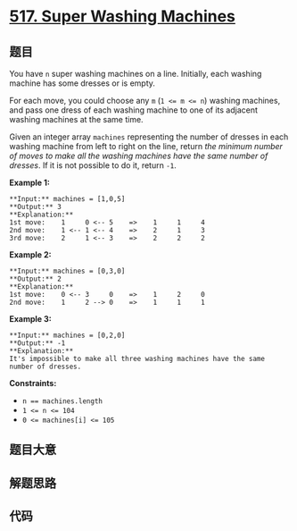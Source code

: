 # [517. Super Washing Machines](https://leetcode.com/problems/super-washing-machines)

## 题目

You have `n` super washing machines on a line. Initially, each washing machine
has some dresses or is empty.

For each move, you could choose any `m` (`1 <= m <= n`) washing machines, and
pass one dress of each washing machine to one of its adjacent washing machines
at the same time.

Given an integer array `machines` representing the number of dresses in each
washing machine from left to right on the line, return _the minimum number of
moves to make all the washing machines have the same number of dresses_. If it
is not possible to do it, return `-1`.



**Example 1:**

    
    
    **Input:** machines = [1,0,5]
    **Output:** 3
    **Explanation:**
    1st move:    1     0 <-- 5    =>    1     1     4
    2nd move:    1 <-- 1 <-- 4    =>    2     1     3
    3rd move:    2     1 <-- 3    =>    2     2     2
    

**Example 2:**

    
    
    **Input:** machines = [0,3,0]
    **Output:** 2
    **Explanation:**
    1st move:    0 <-- 3     0    =>    1     2     0
    2nd move:    1     2 --> 0    =>    1     1     1
    

**Example 3:**

    
    
    **Input:** machines = [0,2,0]
    **Output:** -1
    **Explanation:**
    It's impossible to make all three washing machines have the same number of dresses.
    



**Constraints:**

  * `n == machines.length`
  * `1 <= n <= 104`
  * `0 <= machines[i] <= 105`


## 题目大意

## 解题思路

## 代码

```javascript

```
